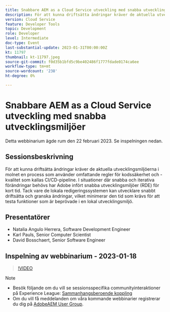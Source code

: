 ```yaml
---
title: Snabbare AEM as a Cloud Service utveckling med snabba utvecklingsmiljöer
description: För att kunna driftsätta ändringar kräver de aktuella utvecklingsmiljöerna i molnet en process som använder omfattande regler för kodssäkerhet och -kvalitet som kallas CI/CD-pipeline. I situationer där snabba och iterativa förändringar behövs har Adobe infört snabba utvecklingsmiljöer (RDE för kort).Med RDE kan utvecklare snabbt driftsätta och granska ändringar och minimera tiden för att testa funktioner som är bevisade att fungera i en lokal utvecklingsmiljö.
version: Cloud Service
feature: Developer Tools
topic: Development
role: Developer
level: Intermediate
doc-type: Event
last-substantial-update: 2023-01-31T00:00:00Z
kt: 11797
thumbnail: kt-11797.jpeg
source-git-commit: f0d35b1bfd5c9be402486f1777fdade0174ca6ee
workflow-type: tm+mt
source-wordcount: '238'
ht-degree: 0%

---
```



# Snabbare AEM as a Cloud Service utveckling med snabba utvecklingsmiljöer

Detta webbinarium ägde rum den 22 februari 2023. Se inspelningen nedan.

## Sessionsbeskrivning

För att kunna driftsätta ändringar kräver de aktuella utvecklingsmiljöerna i molnet en process som använder omfattande regler för kodssäkerhet och -kvalitet som kallas CI/CD-pipeline. I situationer där snabba och iterativa förändringar behövs har Adobe infört snabba utvecklingsmiljöer (RDE) för kort tid.
Tack vare de lokala redigeringssystemen kan utvecklare snabbt driftsätta och granska ändringar, vilket minimerar den tid som krävs för att testa funktioner som är beprövade i en lokal utvecklingsmiljö.

## Presentatörer

* Natalia Angulo Herrera, Software Development Engineer
* Karl Pauls, Senior Computer Scientist
* David Bosschaert, Senior Software Engineer

## Inspelning av webbinarium - 2023-01-18

>[!VIDEO](https://video.tv.adobe.com/v/3415876)

>[!NOTE]
>
>* Besök följande om du vill se sessionsspecifika communityinteraktioner på Experience League: [Sammanhangsberoende koppling](http://bit.ly/3x1Cl8x)
>* Om du vill få meddelanden om våra kommande webbinarier registrerar du dig på [AdobeAEM User Group](https://aem-augs.adobe.com/).